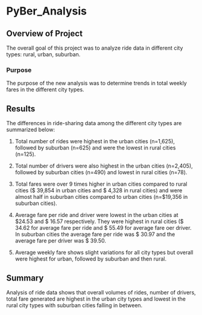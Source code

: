 # PyBer_Analysis


## Overview of Project

The overall goal of this project was to analyze ride data in different city types: rural, urban, suburban. 

### Purpose

 The purpose of the new analysis was to determine trends in total weekly fares in the different city types. 
 

## Results

The differences in ride-sharing data among the different city types are summarized below: 

1. Total number of rides were highest in the urban cities (n=1,625), followed by suburban (n=625) and were the lowest in rural cities (n=125).

2. Total number of drivers were also highest in the urban cities (n=2,405), followed by suburban cities (n=490) and lowest in rural cities (n=78).   

3. Total fares were over 9 times higher in urban cities compared to rural cities ($ 39,854 in urban cities and $ 4,328 in rural cities) and were almost half in suburban cities compared to urban cities (n=$19,356 in suburban cities).

4. Average fare per ride and driver were lowest in the urban cities at $24.53 and $ 16.57 respectively. They were highest in rural cities ($ 34.62 for average fare per ride and $ 55.49 for average fare oer driver. In suburban cities the average fare per ride was $ 30.97 and the average fare per driver was $ 39.50. 

5. Average weekly fare shows slight variations for all city types but overall were highest for urban, followed by suburban and then rural. 



## Summary

Analysis of ride data shows that overall volumes of rides, number of drivers, total fare generated are highest in the urban city types and lowest in the rural city types with suburban cities falling in between.
